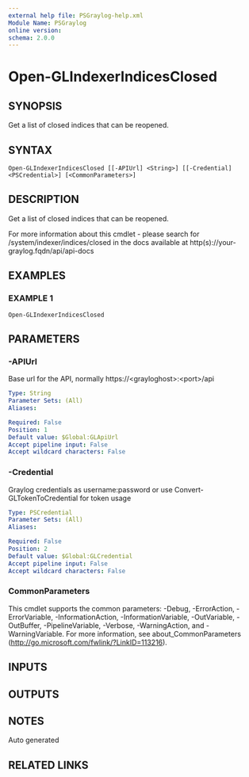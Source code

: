 ```yaml
---
external help file: PSGraylog-help.xml
Module Name: PSGraylog
online version:
schema: 2.0.0
---
```


# Open-GLIndexerIndicesClosed

## SYNOPSIS
Get a list of closed indices that can be reopened.

## SYNTAX

```
Open-GLIndexerIndicesClosed [[-APIUrl] <String>] [[-Credential] <PSCredential>] [<CommonParameters>]
```

## DESCRIPTION
Get a list of closed indices that can be reopened.


For more information about this cmdlet - please search for /system/indexer/indices/closed in the docs available at http(s)://your-graylog.fqdn/api/api-docs

## EXAMPLES

### EXAMPLE 1
```
Open-GLIndexerIndicesClosed
```

## PARAMETERS

### -APIUrl
Base url for the API, normally https://\<grayloghost\>:\<port\>/api

```yaml
Type: String
Parameter Sets: (All)
Aliases:

Required: False
Position: 1
Default value: $Global:GLApiUrl
Accept pipeline input: False
Accept wildcard characters: False
```

### -Credential
Graylog credentials as username:password or use Convert-GLTokenToCredential for token usage

```yaml
Type: PSCredential
Parameter Sets: (All)
Aliases:

Required: False
Position: 2
Default value: $Global:GLCredential
Accept pipeline input: False
Accept wildcard characters: False
```

### CommonParameters
This cmdlet supports the common parameters: -Debug, -ErrorAction, -ErrorVariable, -InformationAction, -InformationVariable, -OutVariable, -OutBuffer, -PipelineVariable, -Verbose, -WarningAction, and -WarningVariable.
For more information, see about_CommonParameters (http://go.microsoft.com/fwlink/?LinkID=113216).

## INPUTS

## OUTPUTS

## NOTES
Auto generated

## RELATED LINKS
